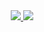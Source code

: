 
<div align=center>
	<a href="https://kihyunnnnn.tistory.com/" target="_blank"><img src="https://img.shields.io/badge/tistory-000000?style=for-the-badge&logo=tistory&logoColor=white">
<img src="https://img.shields.io/badge/gmail-EA4335?style=for-the-badge&logo=gmail&logoColor=white">
    <br>
</div>
